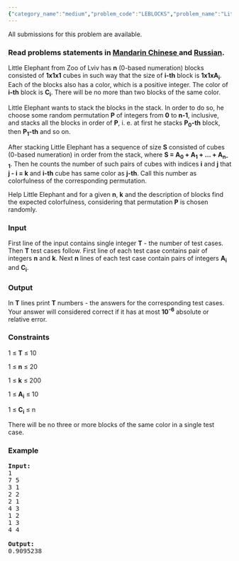 ```yaml
---
{"category_name":"medium","problem_code":"LEBLOCKS","problem_name":"Little Elephant and Blocks","languages_supported":{"0":"ADA","1":"ASM","2":"BASH","3":"BF","4":"C","5":"C99 strict","6":"CAML","7":"CLOJ","8":"CLPS","9":"CPP 4.3.2","10":"CPP 4.9.2","11":"CPP14","12":"CS2","13":"D","14":"ERL","15":"FORT","16":"FS","17":"GO","18":"HASK","19":"ICK","20":"ICON","21":"JAVA","22":"JS","23":"LISP clisp","24":"LISP sbcl","25":"LUA","26":"NEM","27":"NICE","28":"NODEJS","29":"PAS fpc","30":"PAS gpc","31":"PERL","32":"PERL6","33":"PHP","34":"PIKE","35":"PRLG","36":"PYTH","37":"PYTH 3.4","38":"RUBY","39":"SCALA","40":"SCM guile","41":"SCM qobi","42":"ST","43":"TCL","44":"TEXT","45":"WSPC"},"max_timelimit":1,"source_sizelimit":50000,"problem_author":"witua","problem_tester":null,"date_added":"21-03-2012","tags":{"0":"combinatorics","1":"dynamic","2":"june14","3":"medium","4":"witua"},"editorial_url":"http://discuss.codechef.com/problems/LEBLOCKS","time":{"view_start_date":1402911000,"submit_start_date":1402911000,"visible_start_date":1402911000,"end_date":1735669800},"layout":"problem"}
---
```

<span class="solution-visible-txt">All submissions for this problem are available.</span><h3> Read problems statements in <a target="_blank" href="http://www.codechef.com/download/translated/JUNE14/mandarin/LEBLOCKS1.pdf">Mandarin Chinese </a> and <a target="_blank" href="http://www.codechef.com/download/translated/JUNE14/russian/LEBLOCKS2.pdf">Russian</a>.</h3>

<p>Little Elephant from Zoo of Lviv has <b>n</b> (0-based numeration) blocks consisted of <b>1x1x1</b> cubes in such way that the size of <b>i-th</b> block is <b>1x1xA<sub>i</sub></b>. Each of the blocks also has a color, which is a positive integer. The color of <b>i-th</b> block is <b>C<sub>i</sub></b>. There will be no more than two blocks of the same color.

</p><p>Little Elephant wants to stack the blocks in the stack. In order to do so, he choose some random permutation <b>P</b> of integers from <b>0</b> to <b>n-1</b>, inclusive, and stacks all the blocks in order of <b>P</b>, i. e. at first he stacks <b>P<sub>0</sub>-th</b> block, then <b>P<sub>1</sub>-th</b> and so on.

</p><p>After stacking Little Elephant has a sequence of size <b>S</b> consisted of cubes (0-based numeration) in order from the stack, where <b>S = A<sub>0</sub> + A<sub>1</sub> + ... + A<sub>n-1</sub></b>. Then he counts the number of such pairs of cubes with indices <b>i</b> and <b>j</b> that <b>j - i = k</b> and <b>i-th</b> cube has same color as <b>j-th</b>. Call this number as colorfulness of the corresponding permutation.

</p><p> Help Little Elephant and for a given <b>n</b>, <b>k</b> and the description of blocks find the expected colorfulness, considering that permutation <b>P</b> is chosen randomly.
 
<h3>Input</h3>
</p><p>First line of the input contains single integer <b>T</b> - the number of test cases. Then <b>T</b> test cases follow. First line of each test case contains pair of integers <b>n</b> and <b>k</b>. Next <b>n</b> lines of each test case contain pairs of integers <b>A<sub>i</sub></b> and <b>C<sub>i</sub></b>.

<h3>Output</h3>
</p><p>In <b>T</b> lines print <b>T</b> numbers - the answers for the corresponding test cases. Your answer will considered correct if it has at most <b>10<sup>-6</sup></b> absolute or relative error.</p>

<h3>Constraints</h3>
<p>
1 ≤ <b>T</b> ≤ 10
</p><p>
1 ≤ <b>n</b> ≤ 20
</p><p>
1 ≤ <b>k</b> ≤ 200
</p><p>
1 ≤ <b>A<sub>i</sub></b> ≤ 10
</p><p>
1 ≤ <b>C<sub>i</sub></b> ≤ n

</p><p>
There will be no three or more blocks of the same color in a single test case.

<h3>Example</h3>

<pre>
<b>Input:</b>
1
7 5
3 1
2 2
2 1
4 3
1 2
1 3
4 4

<b>Output:</b>
0.9095238

</pre></p>